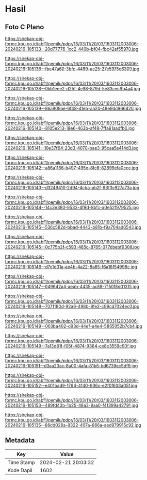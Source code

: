 # Hasil

## Foto C Plano

https://sirekap-obj-formc.kpu.go.id/abf1/pemilu/pdpr/16/03/11/20/03/1603112003006-20240216-105133--20d77776-1cc2-440b-bf04-fbc42af55970.jpg

https://sirekap-obj-formc.kpu.go.id/abf1/pemilu/pdpr/16/03/11/20/03/1603112003006-20240216-105136--fbe47a60-3bfc-4469-ae25-27e5975c6309.jpg

https://sirekap-obj-formc.kpu.go.id/abf1/pemilu/pdpr/16/03/11/20/03/1603112003006-20240216-105138--0bb1eee2-d25f-4e98-879d-5e83cec9b4a4.jpg

https://sirekap-obj-formc.kpu.go.id/abf1/pemilu/pdpr/16/03/11/20/03/1603112003006-20240216-105139--86a809ae-6f48-41eb-aa24-48e9dd966420.jpg

https://sirekap-obj-formc.kpu.go.id/abf1/pemilu/pdpr/16/03/11/20/03/1603112003006-20240216-105140--8105e213-18e6-463b-af48-7ffa91aadfb0.jpg

https://sirekap-obj-formc.kpu.go.id/abf1/pemilu/pdpr/16/03/11/20/03/1603112003006-20240216-105141--10e37f64-23d3-4070-bae3-95caa5a414d3.jpg

https://sirekap-obj-formc.kpu.go.id/abf1/pemilu/pdpr/16/03/11/20/03/1603112003006-20240216-105142--a86a1166-b497-495e-8fc8-82899efa0cce.jpg

https://sirekap-obj-formc.kpu.go.id/abf1/pemilu/pdpr/16/03/11/20/03/1603112003006-20240216-105143--d3249410-2d94-4cba-ab2f-63f3e927a73a.jpg

https://sirekap-obj-formc.kpu.go.id/abf1/pemilu/pdpr/16/03/11/20/03/1603112003006-20240216-105144--14c3e380-9533-4f8d-8bfc-a0e52f979525.jpg

https://sirekap-obj-formc.kpu.go.id/abf1/pemilu/pdpr/16/03/11/20/03/1603112003006-20240216-105145--536c582d-bbad-4443-b81b-f9a704ad6543.jpg

https://sirekap-obj-formc.kpu.go.id/abf1/pemilu/pdpr/16/03/11/20/03/1603112003006-20240216-105145--0c775b2f-c593-485c-8765-077dbebf9308.jpg

https://sirekap-obj-formc.kpu.go.id/abf1/pemilu/pdpr/16/03/11/20/03/1603112003006-20240216-105146--d7c1d31a-ae4b-4a22-8a85-f6a18f54998c.jpg

https://sirekap-obj-formc.kpu.go.id/abf1/pemilu/pdpr/16/03/11/20/03/1603112003006-20240216-105147--049642a4-aeab-4435-ac88-7150f8d01315.jpg

https://sirekap-obj-formc.kpu.go.id/abf1/pemilu/pdpr/16/03/11/20/03/1603112003006-20240216-105148--7071180d-92a6-498b-8fe2-c99cd7024ec0.jpg

https://sirekap-obj-formc.kpu.go.id/abf1/pemilu/pdpr/16/03/11/20/03/1603112003006-20240216-105149--003ba402-d93d-44ef-a4e4-5865052b7cb4.jpg

https://sirekap-obj-formc.kpu.go.id/abf1/pemilu/pdpr/16/03/11/20/03/1603112003006-20240216-105149--7a13d81f-f05f-4874-9384-ce8c3559c90f.jpg

https://sirekap-obj-formc.kpu.go.id/abf1/pemilu/pdpr/16/03/11/20/03/1603112003006-20240216-105151--d3aa23ac-8a00-4afa-81b6-bd6739ec5df9.jpg

https://sirekap-obj-formc.kpu.go.id/abf1/pemilu/pdpr/16/03/11/20/03/1603112003006-20240216-105152--e401bad9-1764-4140-936c-e2f0f603a05f.jpg

https://sirekap-obj-formc.kpu.go.id/abf1/pemilu/pdpr/16/03/11/20/03/1603112003006-20240216-105153--489fd43b-1b25-48a3-9aa0-f4f399a42791.jpg

https://sirekap-obj-formc.kpu.go.id/abf1/pemilu/pdpr/16/03/11/20/03/1603112003006-20240216-105135--86dd029a-8322-407a-866a-aed979915c92.jpg


## Metadata

| Key        | Value               |
| ---------- | ------------------- |
| Time Stamp | 2024-02-21 20:03:32 |
| Kode Dapil | 1602                |




